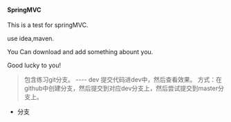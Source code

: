 #### SpringMVC
  This is a test for springMVC.
  
  use idea,maven.
  
  You Can download and add something abount you.
  
  Good lucky to you!
 
> 包含练习git分支。 ---- dev
> 提交代码进dev中，然后查看效果。
> 方式：在github中创建分支，然后提交到对应dev分支上，然后尝试提交到master分支上。

* 分支